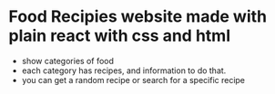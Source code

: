 # Food Recipies website made with plain react with css and html
- show categories of food
- each category has recipes, and information to do that.
- you can get a random recipe or search for a specific recipe 
